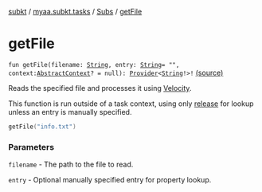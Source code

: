 [subkt](../../index.md) / [myaa.subkt.tasks](../index.md) / [Subs](index.md) / [getFile](./get-file.md)

# getFile

`fun getFile(filename: `[`String`](https://kotlinlang.org/api/latest/jvm/stdlib/kotlin/-string/index.html)`, entry: `[`String`](https://kotlinlang.org/api/latest/jvm/stdlib/kotlin/-string/index.html)` = "", context: `[`AbstractContext`](https://velocity.apache.org/engine/2.2/apidocs/org/apache/velocity/context/AbstractContext.html)`? = null): `[`Provider`](https://docs.gradle.org/current/javadoc/org/gradle/api/provider/Provider.html)`<`[`String`](https://kotlinlang.org/api/latest/jvm/stdlib/kotlin/-string/index.html)`!>!` [(source)](https://github.com/Myaamori/SubKt/blob/0.1.9/src/main/kotlin/myaa/subkt/tasks/plugin.kt#L657)

Reads the specified file and processes it using
[Velocity](https://velocity.apache.org/engine/2.2/user-guide.html).

This function is run outside of a task context, using only [release](release.md) for lookup
unless an entry is manually specified.

``` kotlin
getFile("info.txt")
```

### Parameters

`filename` - The path to the file to read.

`entry` - Optional manually specified entry for property lookup.